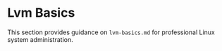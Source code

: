 # Lvm Basics

This section provides guidance on `lvm-basics.md` for professional Linux system administration.